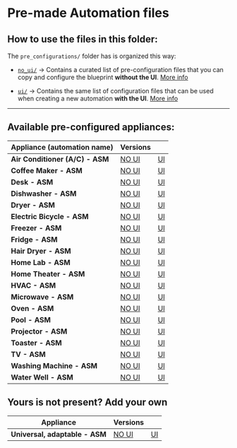 # **Pre-made Automation files**

## How to use the files in this folder:
The `pre_configurations/` folder has is organized this way:
- [`no_ui/`](./no_ui/) -> Contains a curated list of pre-configuration files that you can copy and configure the blueprint **without the UI**. [More info](./no_ui/README.md)

- [`ui/`](./ui/) -> Contains the same list of configuration files that can be used when creating a new automation **with the UI**. [More info](./ui/README.md)

---

## Available pre-configured appliances:


| Appliance (automation name) | Versions||
|---|---|---|
|**Air Conditioner (A/C) - ASM**| [NO UI](./no_ui/asm_air_conditioner_noui_starter.yaml) | [UI](./ui/asm_air_conditioner_ui_starter.yaml) |
|**Coffee Maker - ASM**|  [NO UI](./no_ui/asm_coffee_maker_noui_starter.yaml) | [UI](./ui/asm_coffee_maker_ui_starter.yaml) |
|**Desk - ASM**|  [NO UI](./no_ui/asm_desk_noui_starter.yaml) | [UI](./ui/asm_desk_ui_starter.yaml) |
|**Dishwasher - ASM**|  [NO UI](./no_ui/asm_dishwasher_noui_starter.yaml) | [UI](./ui/asm_dishwasher_ui_starter.yaml) |
|**Dryer - ASM**|  [NO UI](./no_ui/asm_dryer_noui_starter.yaml) | [UI](./ui/asm_dryer_ui_starter.yaml)|
|**Electric Bicycle - ASM**|  [NO UI](./no_ui/asm_electric_bicycle_noui_starter.yaml) | [UI](./ui/asm_electric_bicycle_ui_starter.yaml) |
|**Freezer - ASM**|  [NO UI](./no_ui/asm_freezer_noui_starter.yaml) | [UI](./ui/asm_freezer_ui_starter.yaml) |
|**Fridge - ASM**|  [NO UI](./no_ui/asm_fridge_noui_starter.yaml) | [UI](./ui/asm_fridge_ui_starter.yaml) |
|**Hair Dryer - ASM**|  [NO UI](./no_ui/asm_hair_dryer_noui_starter.yaml) | [UI](./ui/asm_hair_dryer_ui_starter.yaml) |
|**Home Lab - ASM**|  [NO UI](./no_ui/asm_home_lab_noui_starter.yaml) | [UI](./ui/asm_home_lab_ui_starter.yaml) |
|**Home Theater - ASM**|  [NO UI](./no_ui/asm_home_theater_noui_starter.yaml) | [UI](./ui/asm_home_theater_ui_starter.yaml) |
|**HVAC - ASM**|  [NO UI](./no_ui/asm_hvac_noui_starter.yaml) | [UI](./ui/asm_hvac_ui_starter.yaml) |
|**Microwave - ASM**|  [NO UI](./no_ui/asm_microwave_noui_starter.yaml) | [UI](./ui/asm_microwave_ui_starter.yaml) |
|**Oven - ASM**|  [NO UI](./no_ui/asm_oven_noui_starter.yaml) | [UI](./ui/asm_oven_ui_starter.yaml) |
|**Pool - ASM**|  [NO UI](./no_ui/asm_pool_noui_starter.yaml) | [UI](./ui/asm_pool_ui_starter.yaml) |
|**Projector - ASM**|  [NO UI](./no_ui/asm_projector_noui_starter.yaml) | [UI](./ui/asm_projector_ui_starter.yaml) |
|**Toaster - ASM**|  [NO UI](./no_ui/asm_toaster_noui_starter.yaml) | [UI](./ui/asm_toaster_ui_starter.yaml) |
|**TV - ASM**|  [NO UI](./no_ui/asm_tv_noui_starter.yaml) | [UI](./ui/asm_tv_ui_starter.yaml) |
|**Washing Machine - ASM**|  [NO UI](./no_ui/asm_washing_machine_noui_starter.yaml) | [UI](./ui/asm_washing_machine_ui_starter.yaml) |
|**Water Well - ASM**|  [NO UI](./no_ui/asm_water_well_noui_starter.yaml) | [UI](./ui/asm_water_well_ui_starter.yaml) |

## Yours is not present? Add your own
| Appliance | Versions||
|---|---|---|
|**Universal, adaptable - ASM**|  [NO UI](./no_ui/asm_your_appliance_name_noui_starter.yaml) | [UI](./ui/asm_your_appliance_name_ui_starter.yaml)|